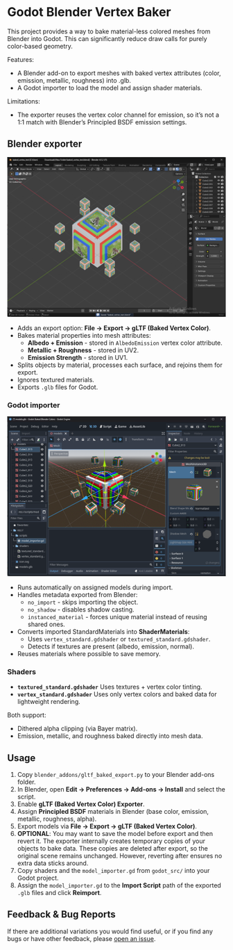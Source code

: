 # Godot Blender Vertex Baker

This project provides a way to bake material-less colored meshes from Blender into Godot. This can significantly reduce draw calls for purely color-based geometry.

Features:

* A Blender add-on to export meshes with baked vertex attributes (color, emission, metallic, roughness) into .glb.
* A Godot importer to load the model and assign shader materials.

Limitations:

* The exporter reuses the vertex color channel for emission, so it’s not a 1:1 match with Blender’s Principled BSDF emission settings.

## Blender exporter

![](images/blender.png)

* Adds an export option: **File -> Export -> gLTF (Baked Vertex Color)**.
* Bakes material properties into mesh attributes:
  * **Albedo + Emission** - stored in `AlbedoEmission` vertex color attribute.
  * **Metallic + Roughness** - stored in UV2.
  * **Emission Strength** - stored in UV1.
* Splits objects by material, processes each surface, and rejoins them for export.
* Ignores textured materials.
* Exports `.glb` files for Godot.

### Godot importer

![](images/godot.png)

* Runs automatically on assigned models during import.
* Handles metadata exported from Blender:
  * `no_import` - skips importing the object.
  * `no_shadow` - disables shadow casting.
  * `instanced_material` - forces unique material instead of reusing shared ones.
* Converts imported StandardMaterials into **ShaderMaterials**:
  * Uses `vertex_standard.gdshader` or `textured_standard.gdshader`.
  * Detects if textures are present (albedo, emission, normal).
* Reuses materials where possible to save memory.

### Shaders

* **`textured_standard.gdshader`**
  Uses textures + vertex color tinting.
* **`vertex_standard.gdshader`**
  Uses only vertex colors and baked data for lightweight rendering.
  
Both support:
* Dithered alpha clipping (via Bayer matrix).
* Emission, metallic, and roughness baked directly into mesh data.

## Usage

1. Copy `blender_addons/gltf_baked_export.py` to your Blender add-ons folder.
2. In Blender, open **Edit -> Preferences -> Add-ons -> Install** and select the script.
3. Enable **gLTF (Baked Vertex Color) Exporter**.
4. Assign **Principled BSDF** materials in Blender (base color, emission, metallic, roughness, alpha).
5. Export models via **File -> Export -> gLTF (Baked Vertex Color)**.
6. **OPTIONAL**: You may want to save the model before export and then revert it. The exporter internally creates temporary copies of your objects to bake data. These copies are deleted after export, so the original scene remains unchanged. However, reverting after ensures no extra data sticks around.
7. Copy shaders and the `model_importer.gd` from `godot_src/` into your Godot project.
8. Assign the `model_importer.gd` to the **Import Script** path of the exported `.glb` files and click **Reimport**.

## Feedback & Bug Reports


If there are additional variations you would find useful, or if you find any bugs or have other feedback, please [open an issue](https://github.com/Donitzo/godot-blender-vertex-baker/issues).



